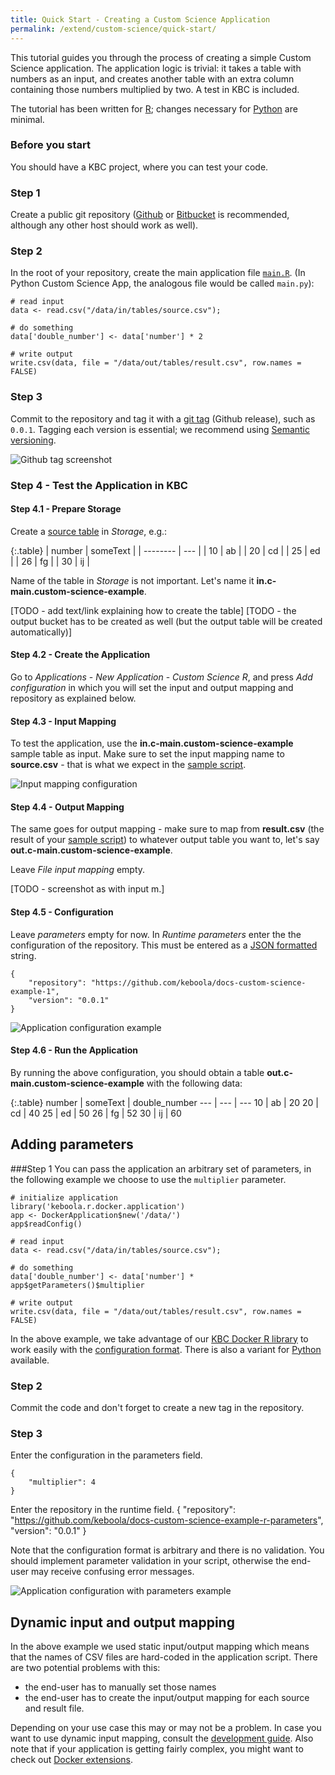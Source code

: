 ```yaml
---
title: Quick Start - Creating a Custom Science Application
permalink: /extend/custom-science/quick-start/
---
```


This tutorial guides you through the process of creating a simple Custom Science application. The application logic is trivial: it takes a table with numbers as an input, and creates another table with an extra column containing those numbers multiplied by two. A test in KBC is included.

The tutorial has been written for [R](/extend/custom-science/r); changes necessary for [Python](/extend/custom-science/python/) are minimal.


### Before you start

You should have a KBC project, where you can test your code.

### Step 1
Create a public git repository ([Github](https://github.com/) or [Bitbucket](https://bitbucket.org/) is recommended, although any other host should work as well).

### Step 2
In the root of your repository, create the main application file [`main.R`](https://github.com/keboola/docs-custom-science-example-1/blob/master/main.R). (In Python Custom Science App, the analogous file would be called `main.py`):

	# read input
	data <- read.csv("/data/in/tables/source.csv");

	# do something 
	data['double_number'] <- data['number'] * 2

	# write output
	write.csv(data, file = "/data/out/tables/result.csv", row.names = FALSE)

### Step 3
Commit to the repository and tag it with a [git tag](TODO) (Github release), such as `0.0.1`. Tagging each version is essential; we recommend using [Semantic versioning](http://semver.org/).

![Github tag screenshot](/extend/custom-science/repository-tag.png)

### Step 4 - Test the Application in KBC

#### Step 4.1 - Prepare Storage 
Create a [source table](/extend/custom-science/source.csv) in *Storage*, e.g.:

{:.table}
| number | someText |
| -------- | --- |
| 10 | ab |
| 20 | cd |
| 25 | ed |
| 26 | fg |
| 30 | ij |

Name of the table in *Storage* is not important. Let's name it **in.c-main.custom-science-example**.

[TODO - add text/link explaining how to create the table]
[TODO - the output bucket has to be created as well (but the output table will be created automatically)]

#### Step 4.2 - Create the Application
Go to *Applications* - *New Application* - *Custom Science R*, and press *Add configuration* in which you will set the input and output mapping and repository as explained below. 

#### Step 4.3 - Input Mapping
To test the application, use the **in.c-main.custom-science-example** sample table as input. Make sure to set the input mapping name to **source.csv** - that is what we expect in the [sample script](https://github.com/keboola/docs-custom-science-example-/blob/master/main.R#L2).

![Input mapping configuration](/extend/custom-science/input-mapping.png)

#### Step 4.4 - Output Mapping
The same goes for output mapping - make sure to map from **result.csv** (the result of your [sample script](https://github.com/keboola/docs-custom-science-example-1/blob/master/main.R#L8)) to whatever output table you want to, let's say **out.c-main.custom-science-example**.

Leave *File input mapping* empty.

[TODO - screenshot as with input m.]

#### Step 4.5 - Configuration 
Leave *parameters* empty for now. In *Runtime parameters* enter the the configuration of the repository. 
This must be entered as a [JSON formatted](http://www.w3schools.com/json/json_syntax.asp) string.

	{
		"repository": "https://github.com/keboola/docs-custom-science-example-1",
		"version": "0.0.1"
	}

![Application configuration example](/extend/custom-science/configuration.png)

#### Step 4.6 - Run the Application
By running the above configuration, you should obtain a table **out.c-main.custom-science-example** with the following data:

{:.table}
number | someText | double_number
--- | --- | ---
10 | ab | 20
20 | cd | 40
25 | ed | 50
26 | fg | 52
30 | ij | 60


## Adding parameters

###Step 1
You can pass the application an arbitrary set of parameters, in the following example we choose to use the `multiplier` parameter.
	
	# initialize application
	library('keboola.r.docker.application')
	app <- DockerApplication$new('/data/')
	app$readConfig()

	# read input
	data <- read.csv("/data/in/tables/source.csv");

	# do something 
	data['double_number'] <- data['number'] * app$getParameters()$multiplier

	# write output
	write.csv(data, file = "/data/out/tables/result.csv", row.names = FALSE)

In the above example, we take advantage of our [KBC Docker R library](/extend/custom-science/r/) to work easily with the [configuration format](/extend/common-interface/config-file/). There is also a variant for [Python](/extend/custom-science/python/) available.

### Step 2
Commit the code and don't forget to create a new tag in the repository.

### Step 3
Enter the configuration in the parameters field.

	{
		"multiplier": 4
	}

Enter the repository in the runtime field.
	{
		"repository": "https://github.com/keboola/docs-custom-science-example-r-parameters",
		"version": "0.0.1"
	}


Note that the configuration format is arbitrary and there is no validation. You should implement parameter validation in your script, otherwise the end-user may receive confusing error messages.

![Application configuration with parameters example](/extend/custom-science/configuration-2.png)


## Dynamic input and output mapping
In the above example we used static input/output mapping which means that the names of CSV files are hard-coded in the application script. There are two potential problems with this:

- the end-user has to manually set those names
- the end-user has to create the input/output mapping for each source and result file. 

Depending on your use case this may or may not be a problem. In case you want to use dynamic input mapping, consult the [development guide](/extend/custom-science/development/). Also note that if your application is getting fairly complex, you might want to check out [Docker extensions](/extend/docker).
